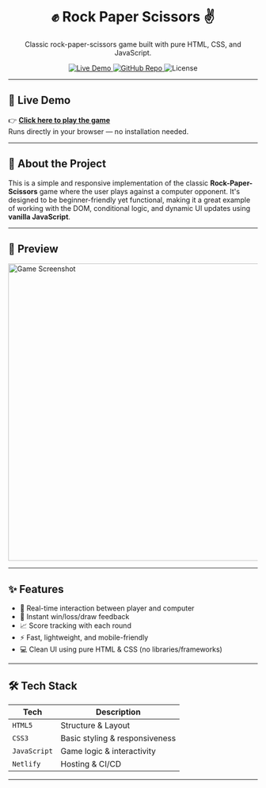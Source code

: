 <h1 align="center">✊ Rock Paper Scissors ✌️</h1>

<p align="center">
  Classic rock-paper-scissors game built with pure HTML, CSS, and JavaScript.
</p>

<p align="center">
  <a href="https://adityarockpaperscissors.netlify.app" target="_blank">
    <img src="https://img.shields.io/badge/Live-Demo-00C897?style=for-the-badge&logo=netlify&logoColor=white" alt="Live Demo" />
  </a>
  <a href="https://github.com/Aditya-das-4707-e/Rock-Paper-Scissors" target="_blank">
    <img src="https://img.shields.io/github/stars/Aditya-das-4707-e/Rock-Paper-Scissors?style=for-the-badge" alt="GitHub Repo" />
  </a>
  <img src="https://img.shields.io/badge/License-MIT-6E44FF?style=for-the-badge" alt="License" />
</p>

---

## 🚀 Live Demo

👉 [**Click here to play the game**](https://adityarockpaperscissors.netlify.app)  
Runs directly in your browser — no installation needed.

---

## 🧩 About the Project

This is a simple and responsive implementation of the classic **Rock-Paper-Scissors** game where the user plays against a computer opponent. It's designed to be beginner-friendly yet functional, making it a great example of working with the DOM, conditional logic, and dynamic UI updates using **vanilla JavaScript**.

---

## 📸 Preview

<img src="https://user-images.githubusercontent.com/your-screenshot.png" alt="Game Screenshot" width="600"/>

---

## ✨ Features

- 🔁 Real-time interaction between player and computer
- 🎯 Instant win/loss/draw feedback
- 📈 Score tracking with each round
- ⚡ Fast, lightweight, and mobile-friendly
- 💻 Clean UI using pure HTML & CSS (no libraries/frameworks)

---

## 🛠️ Tech Stack

| Tech | Description |
|------|-------------|
| `HTML5` | Structure & Layout |
| `CSS3` | Basic styling & responsiveness |
| `JavaScript` | Game logic & interactivity |
| `Netlify` | Hosting & CI/CD |

---
